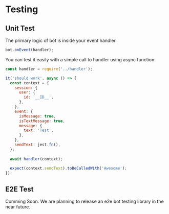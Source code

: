 # Testing

## Unit Test

The primary logic of bot is inside your event handler. 

```js
bot.onEvent(handler);
```

You can test it easily with a simple call to handler using async function:

```js
const handler = require('../handler');

it('should work', async () => {
  const context = {
    session: {
      user: {
        id: '__ID__',
      },
    },
    event: {
      isMessage: true,
      isTextMessage: true,
      message: {
        text: 'Test',
      },
    },
    sendText: jest.fn(),
  };
  
  await handler(context);
  
  expect(context.sendText).toBeCalledWith('Awesome');
});
```

## E2E Test

Comming Soon. We are planning to release an e2e bot testing library in the near future.
